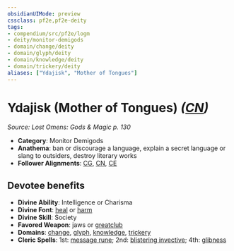 ```yaml
---
obsidianUIMode: preview
cssclass: pf2e,pf2e-deity
tags:
- compendium/src/pf2e/logm
- deity/monitor-demigods
- domain/change/deity
- domain/glyph/deity
- domain/knowledge/deity
- domain/trickery/deity
aliases: ["Ydajisk", "Mother of Tongues"]
---
```

# Ydajisk (Mother of Tongues) *([CN](rules/traits/cn-b1.md "Chaotic Neutral Alignment Trait"))*  
*Source: Lost Omens: Gods & Magic p. 130*  

- **Category**: Monitor Demigods
- **Anathema**: ban or discourage a language, explain a secret language or slang to outsiders, destroy literary works
- **Follower Alignments**: [CG](rules/traits/cg-b1.md "Chaotic Good Alignment Trait"), [CN](rules/traits/cn-b1.md "Chaotic Neutral Alignment Trait"), [CE](rules/traits/ce-b1.md "Chaotic Evil Alignment Trait")

## Devotee benefits

- **Divine Ability**: Intelligence or Charisma
- **Divine Font**: [heal](heal.md) or [harm](harm.md)
- **Divine Skill**: Society
- **Favored Weapon**: jaws or [greatclub](greatclub.md)
- **Domains**: [change](Reference/Compendium/Setting/domains.md#Change), [glyph](Reference/Compendium/Setting/domains.md#Glyph), [knowledge](Reference/Compendium/Setting/domains.md#Knowledge), [trickery](Reference/Compendium/Setting/domains.md#Trickery)
- **Cleric Spells**: 1st: [message rune](message-rune-logm.md); 2nd: [blistering invective](blistering-invective-apg.md); 4th: [glibness](glibness.md)